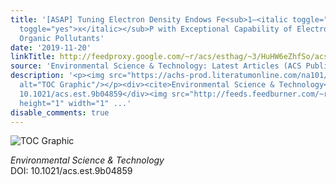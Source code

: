 ```yaml
---
title: '[ASAP] Tuning Electron Density Endows Fe<sub>1–<italic toggle="yes">x</italic></sub>Co<sub><italic
  toggle="yes">x</italic></sub>P with Exceptional Capability of Electrooxidation of
  Organic Pollutants'
date: '2019-11-20'
linkTitle: http://feedproxy.google.com/~r/acs/esthag/~3/HuHW6eZhfSo/acs.est.9b04859
source: 'Environmental Science & Technology: Latest Articles (ACS Publications)'
description: '<p><img src="https://achs-prod.literatumonline.com/na101/home/literatum/publisher/achs/journals/content/esthag/0/esthag.ahead-of-print/acs.est.9b04859/20191120/images/medium/es9b04859_0006.gif"
  alt="TOC Graphic"/></p><div><cite>Environmental Science & Technology</cite></div><div>DOI:
  10.1021/acs.est.9b04859</div><img src="http://feeds.feedburner.com/~r/acs/esthag/~4/HuHW6eZhfSo"
  height="1" width="1" ...'
disable_comments: true
---
```

<p><img src="https://achs-prod.literatumonline.com/na101/home/literatum/publisher/achs/journals/content/esthag/0/esthag.ahead-of-print/acs.est.9b04859/20191120/images/medium/es9b04859_0006.gif" alt="TOC Graphic"/></p><div><cite>Environmental Science & Technology</cite></div><div>DOI: 10.1021/acs.est.9b04859</div><img src="http://feeds.feedburner.com/~r/acs/esthag/~4/HuHW6eZhfSo" height="1" width="1" ...